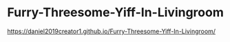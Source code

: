 # Furry-Threesome-Yiff-In-Livingroom
https://daniel2019creator1.github.io/Furry-Threesome-Yiff-In-Livingroom/
